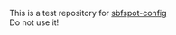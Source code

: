 This is a test repository for [sbfspot-config](https://github.com/SBFspot/sbfspot-config)    
Do not use it!
